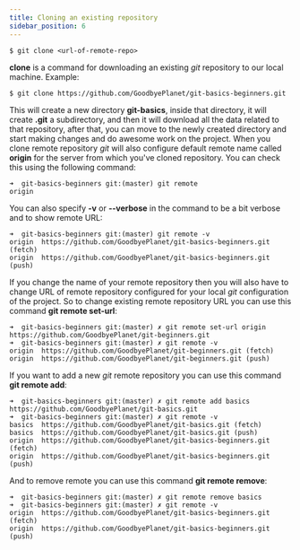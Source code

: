 ```yaml
---
title: Cloning an existing repository
sidebar_position: 6
---
```


`$ git clone <url-of-remote-repo>`

**clone** is a command for downloading an existing *git* repository to our local machine. Example:

`$ git clone https://github.com/GoodbyePlanet/git-basics-beginners.git`

This will create a new directory **git-basics**, inside that directory, it will create **.git** a subdirectory, and then it will download all
the data related to that repository, after that, you can move to the newly created directory and start making changes and do awesome work on the project.
When you clone remote repository *git* will also configure default remote name called **origin** for the server from which you've cloned repository.
You can check this using the following command:

```shell
➜  git-basics-beginners git:(master) git remote
origin
```

You can also specify **-v** or **--verbose** in the command to be a bit verbose and to show remote URL:

```shell
➜  git-basics-beginners git:(master) git remote -v
origin  https://github.com/GoodbyePlanet/git-basics-beginners.git (fetch)
origin  https://github.com/GoodbyePlanet/git-basics-beginners.git (push)
```

If you change the name of your remote repository then you will also have to change URL of remote repository configured for your local *git* configuration of the project.
So to change existing remote repository URL you can use this command **git remote set-url**:

```shell
➜  git-basics-beginners git:(master) ✗ git remote set-url origin https://github.com/GoodbyePlanet/git-beginners.git
➜  git-basics-beginners git:(master) ✗ git remote -v
origin  https://github.com/GoodbyePlanet/git-beginners.git (fetch)
origin  https://github.com/GoodbyePlanet/git-beginners.git (push)
```

If you want to add a new *git* remote repository you can use this command **git remote add**:

```shell
➜  git-basics-beginners git:(master) ✗ git remote add basics https://github.com/GoodbyePlanet/git-basics.git
➜  git-basics-beginners git:(master) ✗ git remote -v
basics  https://github.com/GoodbyePlanet/git-basics.git (fetch)
basics  https://github.com/GoodbyePlanet/git-basics.git (push)
origin  https://github.com/GoodbyePlanet/git-basics-beginners.git (fetch)
origin  https://github.com/GoodbyePlanet/git-basics-beginners.git (push)
```

And to remove remote you can use this command **git remote remove**:

```shell
➜  git-basics-beginners git:(master) ✗ git remote remove basics
➜  git-basics-beginners git:(master) ✗ git remote -v
origin  https://github.com/GoodbyePlanet/git-basics-beginners.git (fetch)
origin  https://github.com/GoodbyePlanet/git-basics-beginners.git (push)
```
